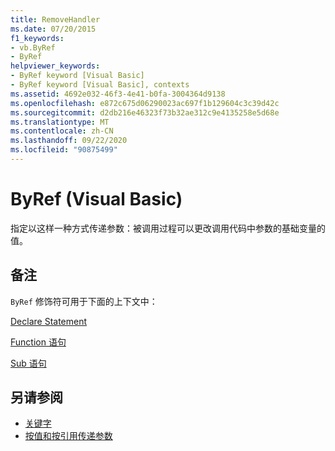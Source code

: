```yaml
---
title: RemoveHandler
ms.date: 07/20/2015
f1_keywords:
- vb.ByRef
- ByRef
helpviewer_keywords:
- ByRef keyword [Visual Basic]
- ByRef keyword [Visual Basic], contexts
ms.assetid: 4692e032-46f3-4e41-b0fa-3004364d9138
ms.openlocfilehash: e872c675d06290023ac697f1b129604c3c39d42c
ms.sourcegitcommit: d2db216e46323f73b32ae312c9e4135258e5d68e
ms.translationtype: MT
ms.contentlocale: zh-CN
ms.lasthandoff: 09/22/2020
ms.locfileid: "90875499"
---
```

# <a name="byref-visual-basic"></a>ByRef (Visual Basic)

指定以这样一种方式传递参数：被调用过程可以更改调用代码中参数的基础变量的值。  
  
## <a name="remarks"></a>备注  

 `ByRef` 修饰符可用于下面的上下文中：  
  
 [Declare Statement](../statements/declare-statement.md)  
  
 [Function 语句](../statements/function-statement.md)  
  
 [Sub 语句](../statements/sub-statement.md)  
  
## <a name="see-also"></a>另请参阅

- [关键字](../keywords/index.md)
- [按值和按引用传递参数](../../programming-guide/language-features/procedures/passing-arguments-by-value-and-by-reference.md)
